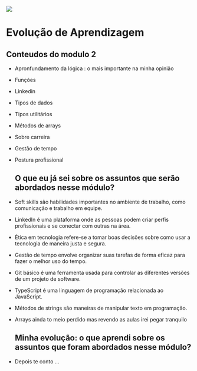 ![](https://i.imgur.com/xG74tOh.png)

# Evolução de Aprendizagem

## Conteudos do modulo 2

- Apronfundamento da lógica : o mais importante na minha opinião
- Funções
- Linkedin
- Tipos de dados
- Tipos utilitários
- Métodos de arrays
- Sobre carreira
- Gestão de tempo
- Postura profissional


  ## O que eu já sei sobre os assuntos que serão abordados nesse módulo?

- Soft skills são habilidades importantes no ambiente de trabalho, como comunicação e trabalho em equipe.
- LinkedIn é uma plataforma onde as pessoas podem criar perfis profissionais e se conectar com outras na área.
- Ética em tecnologia refere-se a tomar boas decisões sobre como usar a tecnologia de maneira justa e segura.
- Gestão de tempo envolve organizar suas tarefas de forma eficaz para fazer o melhor uso do tempo.
- Git básico é uma ferramenta usada para controlar as diferentes versões de um projeto de software.
- TypeScript é uma linguagem de programação relacionada ao JavaScript.
- Métodos de strings são maneiras de manipular texto em programação.
- Arrays ainda to meio perdido mas revendo as aulas irei pegar tranquilo

  ## Minha evolução: o que aprendi sobre os assuntos que foram abordados nesse módulo?
  
- Depois te conto ...
  
